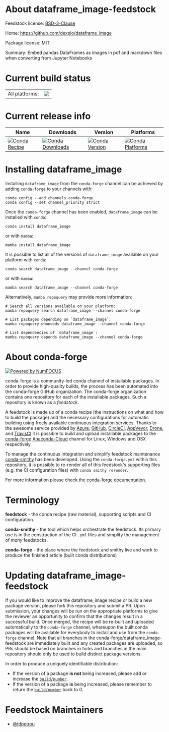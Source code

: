 About dataframe_image-feedstock
===============================

Feedstock license: [BSD-3-Clause](https://github.com/conda-forge/dataframe_image-feedstock/blob/main/LICENSE.txt)

Home: https://github.com/dexplo/dataframe_image

Package license: MIT

Summary: Embed pandas DataFrames as images in pdf and markdown files when converting from Jupyter Notebooks

Current build status
====================


<table><tr><td>All platforms:</td>
    <td>
      <a href="https://dev.azure.com/conda-forge/feedstock-builds/_build/latest?definitionId=10369&branchName=main">
        <img src="https://dev.azure.com/conda-forge/feedstock-builds/_apis/build/status/dataframe_image-feedstock?branchName=main">
      </a>
    </td>
  </tr>
</table>

Current release info
====================

| Name | Downloads | Version | Platforms |
| --- | --- | --- | --- |
| [![Conda Recipe](https://img.shields.io/badge/recipe-dataframe_image-green.svg)](https://anaconda.org/conda-forge/dataframe_image) | [![Conda Downloads](https://img.shields.io/conda/dn/conda-forge/dataframe_image.svg)](https://anaconda.org/conda-forge/dataframe_image) | [![Conda Version](https://img.shields.io/conda/vn/conda-forge/dataframe_image.svg)](https://anaconda.org/conda-forge/dataframe_image) | [![Conda Platforms](https://img.shields.io/conda/pn/conda-forge/dataframe_image.svg)](https://anaconda.org/conda-forge/dataframe_image) |

Installing dataframe_image
==========================

Installing `dataframe_image` from the `conda-forge` channel can be achieved by adding `conda-forge` to your channels with:

```
conda config --add channels conda-forge
conda config --set channel_priority strict
```

Once the `conda-forge` channel has been enabled, `dataframe_image` can be installed with `conda`:

```
conda install dataframe_image
```

or with `mamba`:

```
mamba install dataframe_image
```

It is possible to list all of the versions of `dataframe_image` available on your platform with `conda`:

```
conda search dataframe_image --channel conda-forge
```

or with `mamba`:

```
mamba search dataframe_image --channel conda-forge
```

Alternatively, `mamba repoquery` may provide more information:

```
# Search all versions available on your platform:
mamba repoquery search dataframe_image --channel conda-forge

# List packages depending on `dataframe_image`:
mamba repoquery whoneeds dataframe_image --channel conda-forge

# List dependencies of `dataframe_image`:
mamba repoquery depends dataframe_image --channel conda-forge
```


About conda-forge
=================

[![Powered by
NumFOCUS](https://img.shields.io/badge/powered%20by-NumFOCUS-orange.svg?style=flat&colorA=E1523D&colorB=007D8A)](https://numfocus.org)

conda-forge is a community-led conda channel of installable packages.
In order to provide high-quality builds, the process has been automated into the
conda-forge GitHub organization. The conda-forge organization contains one repository
for each of the installable packages. Such a repository is known as a *feedstock*.

A feedstock is made up of a conda recipe (the instructions on what and how to build
the package) and the necessary configurations for automatic building using freely
available continuous integration services. Thanks to the awesome service provided by
[Azure](https://azure.microsoft.com/en-us/services/devops/), [GitHub](https://github.com/),
[CircleCI](https://circleci.com/), [AppVeyor](https://www.appveyor.com/),
[Drone](https://cloud.drone.io/welcome), and [TravisCI](https://travis-ci.com/)
it is possible to build and upload installable packages to the
[conda-forge](https://anaconda.org/conda-forge) [Anaconda-Cloud](https://anaconda.org/)
channel for Linux, Windows and OSX respectively.

To manage the continuous integration and simplify feedstock maintenance
[conda-smithy](https://github.com/conda-forge/conda-smithy) has been developed.
Using the ``conda-forge.yml`` within this repository, it is possible to re-render all of
this feedstock's supporting files (e.g. the CI configuration files) with ``conda smithy rerender``.

For more information please check the [conda-forge documentation](https://conda-forge.org/docs/).

Terminology
===========

**feedstock** - the conda recipe (raw material), supporting scripts and CI configuration.

**conda-smithy** - the tool which helps orchestrate the feedstock.
                   Its primary use is in the construction of the CI ``.yml`` files
                   and simplify the management of *many* feedstocks.

**conda-forge** - the place where the feedstock and smithy live and work to
                  produce the finished article (built conda distributions)


Updating dataframe_image-feedstock
==================================

If you would like to improve the dataframe_image recipe or build a new
package version, please fork this repository and submit a PR. Upon submission,
your changes will be run on the appropriate platforms to give the reviewer an
opportunity to confirm that the changes result in a successful build. Once
merged, the recipe will be re-built and uploaded automatically to the
`conda-forge` channel, whereupon the built conda packages will be available for
everybody to install and use from the `conda-forge` channel.
Note that all branches in the conda-forge/dataframe_image-feedstock are
immediately built and any created packages are uploaded, so PRs should be based
on branches in forks and branches in the main repository should only be used to
build distinct package versions.

In order to produce a uniquely identifiable distribution:
 * If the version of a package **is not** being increased, please add or increase
   the [``build/number``](https://docs.conda.io/projects/conda-build/en/latest/resources/define-metadata.html#build-number-and-string).
 * If the version of a package **is** being increased, please remember to return
   the [``build/number``](https://docs.conda.io/projects/conda-build/en/latest/resources/define-metadata.html#build-number-and-string)
   back to 0.

Feedstock Maintainers
=====================

* [@tdpetrou](https://github.com/tdpetrou/)

